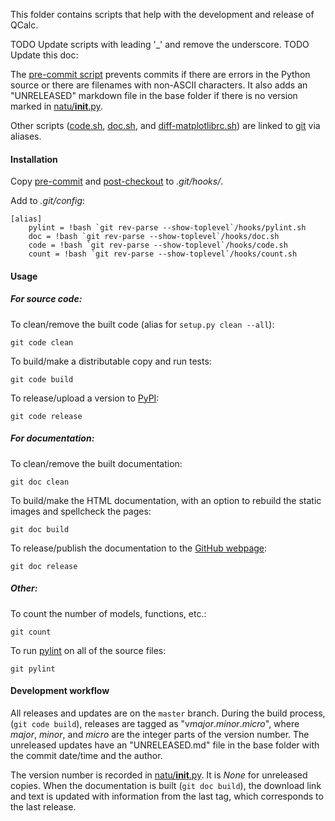 This folder contains scripts that help with the development and release of
QCalc.

TODO Update scripts with leading '_' and remove the underscore.
TODO Update this doc:

The [pre-commit script](pre-commit) prevents commits if there are errors in the
Python source or there are filenames with non-ASCII characters.  It also adds
an "UNRELEASED" markdown file in the base folder if there is no version marked
in [natu/__init__.py](../natu/__init__.py).

Other scripts ([code.sh](code.sh), [doc.sh](doc.sh), and
[diff-matplotlibrc.sh](diff-matplotlibrc.sh)) are linked to [git] via aliases.

#### Installation

Copy [pre-commit](pre-commit) and [post-checkout](post-checkout) to
*.git/hooks/*.

Add to *.git/config*:

    [alias]
        pylint = !bash `git rev-parse --show-toplevel`/hooks/pylint.sh
        doc = !bash `git rev-parse --show-toplevel`/hooks/doc.sh
        code = !bash `git rev-parse --show-toplevel`/hooks/code.sh
        count = !bash `git rev-parse --show-toplevel`/hooks/count.sh

#### Usage

##### For source code:

To clean/remove the built code (alias for `setup.py clean --all`):

    git code clean

To build/make a distributable copy and run tests:

    git code build

To release/upload a version to [PyPI]\:

    git code release

##### For documentation:

To clean/remove the built documentation:

    git doc clean

To build/make the HTML documentation, with an option to rebuild the static
images and spellcheck the pages:

    git doc build

To release/publish the documentation to the [GitHub webpage]\:

    git doc release

##### Other:

To count the number of models, functions,  etc.:

    git count

To run [pylint](http://www.pylint.org/) on all of the source files:

    git pylint

#### Development workflow

All releases and updates are on the `master` branch.  During the build process,
(`git code build`), releases are tagged  as "v*major*.*minor*.*micro*", where
*major*, *minor*, and *micro* are the integer parts of the version number.  The
unreleased updates have an "UNRELEASED.md" file in the base folder with the
commit date/time and the author.

The version number is recorded in [natu/__init__.py](../natu/__init__.py).  It
is *None* for unreleased copies.  When the documentation is built
(`git doc build`), the download link and text is updated with information from
the last tag, which corresponds to the last release.


[git]: http://git-scm.com/
[GitHub webpage]: kdavies4.github.io/natu/
[PyPI]: https://pypi.python.org/pypi/natu